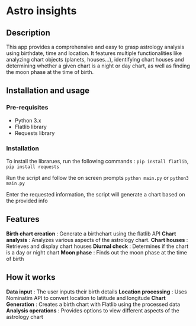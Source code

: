 # Astro insights

## Description
This app provides a comprehensive and easy to grasp astrology analysis using birthdate, time and location. It features multiple functionalities like analyzing chart objects (planets, houses...), identifying chart houses and determining whether a given chart is a night or day chart, as well as finding the moon phase at the time of birth.

## Installation and usage

### Pre-requisites
- Python 3.x
- Flatlib library
- Requests library

### Installation
To install the librarues, run the following commands : 
`pip install flatlib`, `pip install requests`

Run the script and follow the on screen prompts
`python main.py` or `python3 main.py`

Enter the requested information, the script will generate a chart based on the provided info

## Features
**Birth chart creation** : Generate a birthchart using the flatlib API
**Chart analysis** : Analyzes various aspects of the astrology chart.
**Chart houses** : Retrieves and display chart houses
**Diurnal check** : Determines if the chart is a day or night chart
**Moon phase** : Finds out the moon phase at the time of birth

## How it works
**Data input** : The user inputs their birth details
**Location processing** : Uses Nominatim API to convert location to latitude and longitude
**Chart Generation** : Creates a birth chart with Flatlib using the processed data
**Analysis operations** : Provides options to view different aspects of the astrology chart
